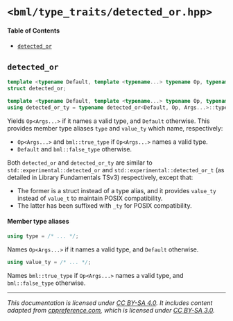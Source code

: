 # `<bml/type_traits/detected_or.hpp>`
#### Table of Contents
- [`detected_or`](#detected_or)

## `detected_or`
```c++
template <typename Default, template <typename...> typename Op, typename... Args>
struct detected_or;

template <typename Default, template <typename...> typename Op, typename... Args>
using detected_or_ty = typename detected_or<Default, Op, Args...>::type;
```
Yields `Op<Args...>` if it names a valid type, and `Default` otherwise. This provides member type
aliases `type` and `value_ty` which name, respectively:

- `Op<Args...>` and `bml::true_type` if `Op<Args...>` names a valid type.
- `Default` and `bml::false_type` otherwise.

Both `detected_or` and `detected_or_ty` are similar to `std::experimental::detected_or` and
`std::experimental::detected_or_t` (as detailed in Library Fundamentals TSv3) respectively, except
that:

- The former is a struct instead of a type alias, and it provides `value_ty` instead of `value_t`
  to maintain POSIX compatibility.
- The latter has been suffixed with `_ty` for POSIX compatibility.

#### Member type aliases
```c++
using type = /* ... */;
```
Names `Op<Args...>` if it names a valid type, and `Default` otherwise.

```c++
using value_ty = /* ... */;
```
Names `bml::true_type` if `Op<Args...>` names a valid type, and `bml::false_type` otherwise.

---
*This documentation is licensed under [CC BY-SA 4.0][1]. It includes content adapted from
[cppreference.com][2], which is licensed under [CC BY-SA 3.0][3].*

[1]: https://creativecommons.org/licenses/by-sa/4.0
[2]: https://en.cppreference.com
[3]: https://creativecommons.org/licenses/by-sa/3.0
